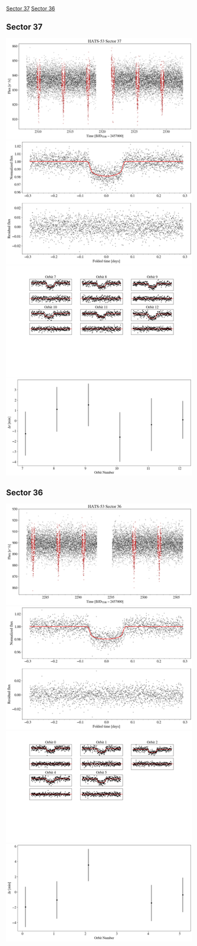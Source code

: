 [Sector 37](#sector37)
[Sector 36](#sector36)

<a name = "sector37"></a>
## Sector 37
![alt text](/tt/HATS-53_Sector_37/HATS-53_Sector_37_a_TimeSeries.png)
![alt text](/tt/HATS-53_Sector_37/HATS-53_Sector_37_b_FoldedLightCurve.png)
![alt text](/tt/HATS-53_Sector_37/HATS-53_Sector_37_b_IndividualTransitsWithFit.png)
![alt text](/tt/HATS-53_Sector_37/HATS-53_Sector_37_c_TimingResiduals.png)

<a name = "sector36"></a>
## Sector 36
![alt text](/tt/HATS-53_Sector_36/HATS-53_Sector_36_a_TimeSeries.png)
![alt text](/tt/HATS-53_Sector_36/HATS-53_Sector_36_b_FoldedLightCurve.png)
![alt text](/tt/HATS-53_Sector_36/HATS-53_Sector_36_b_IndividualTransitsWithFit.png)
![alt text](/tt/HATS-53_Sector_36/HATS-53_Sector_36_c_TimingResiduals.png)

